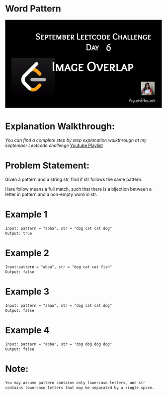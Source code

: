 Word Pattern
==========================

![alt text](https://github.com/ayushi7rawat/LeetCode/blob/master/September%20Leetcode%20Challenge/S_D06_Image%20Overlap/cover.jpg)

Explanation Walkthrough:
==========================
*You can find a complete step by step explanation walkthrough at my september Leetcode challenge* [Youtube Playlist](https://www.youtube.com/playlist?list=PLjaO05BrsbIP4_rYhYjB95q-IpxoIXmlm)

Problem Statement:
==========================
Given a pattern and a string str, find if str follows the same pattern.

Here follow means a full match, such that there is a bijection between a letter in pattern and a non-empty word in str.

Example 1
==========================
```
Input: pattern = "abba", str = "dog cat cat dog"
Output: true

```

Example 2
==========================
```
Input:pattern = "abba", str = "dog cat cat fish"
Output: false

```

Example 3
==========================
```
Input: pattern = "aaaa", str = "dog cat cat dog"
Output: false

```

Example 4
==========================
```
Input: pattern = "abba", str = "dog dog dog dog"
Output: false

```

Note:
==========================
```
You may assume pattern contains only lowercase letters, and str contains lowercase letters that may be separated by a single space.
```
    